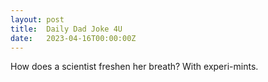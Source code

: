 ```yaml
---
layout: post
title:  Daily Dad Joke 4U
date:   2023-04-16T00:00:00Z
---
```

How does a scientist freshen her breath? With experi-mints.
